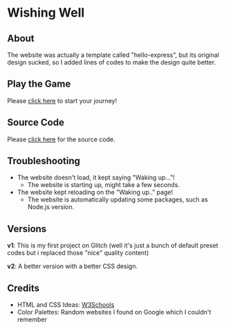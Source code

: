 # Wishing Well

## About
The website was actually a template called "hello-express", but its original design sucked, so I added lines of codes to make the design quite better.

## Play the Game

Please [click here](https://raymond-1227.github.io/wishing-well) to start your journey!

## Source Code

Please [click here](https://github.com/raymond-1227/wishing-well) for the source code.

## Troubleshooting
  - The website doesn't load, it kept saying "Waking up..."!
    - The website is starting up, might take a few seconds.
  - The website kept reloading on the "Waking up.." page!
    - The website is automatically updating some packages, such as Node.js version.

## Versions

**v1**: This is my first project on Glitch (well it's just a bunch of default preset codes but i replaced those "nice" quality content)

**v2**: A better version with a better CSS design.

## Credits

 - HTML and CSS Ideas: [W3Schools](https://w3schools.com)
 - Color Palettes: Random websites I found on Google which I couldn't remember

